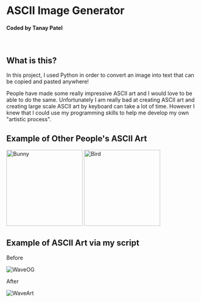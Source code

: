 # ASCII Image Generator
#### Coded by Tanay Patel
<br />
 
## What is this?

In this project, I used Python in order to convert an image into text that can be copied and pasted anywhere!

People have made some really impressive ASCII art and I would love to be able to do the same. Unfortunately I am really bad at creating ASCII art and creating large scale ASCII art by keyboard can take a lot of time. However I knew that I could use my programming skills to help me develop my own "artistic process".
<br />

## Example of Other People's ASCII Art
<img src="Images/BunnyArt.png" alt="Bunny" height="200"/>
<img src="Images/BirdArt.png" alt="Bird" height="200"/>

## Example of ASCII Art via my script

Before

<img src="Images/WaveOriginal.png" alt="WaveOG"/>

After

<img src="Images/WaveArt.png" alt="WaveArt"/>

